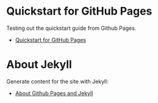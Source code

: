 # Quickstart for GitHub Pages
Testing out the quickstart guide from Github Pages.

- [Quickstart for GitHub Pages](https://docs.github.com/en/pages/quickstart)

# About Jekyll
Generate content for the site with Jekyll:

- [About Github Pages and Jekyll](https://docs.github.com/en/pages/setting-up-a-github-pages-site-with-jekyll/about-github-pages-and-jekyll) 


